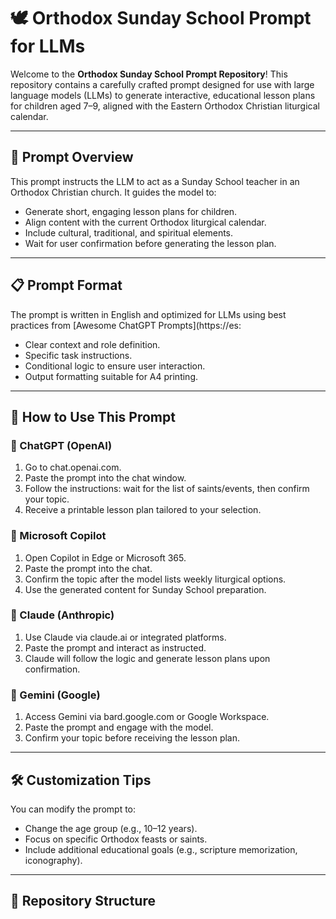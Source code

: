 # 🕊️ Orthodox Sunday School Prompt for LLMs

Welcome to the **Orthodox Sunday School Prompt Repository**! This repository contains a carefully crafted prompt designed for use with large language models (LLMs) to generate interactive, educational lesson plans for children aged 7–9, aligned with the Eastern Orthodox Christian liturgical calendar.

---

## 📌 Prompt Overview

This prompt instructs the LLM to act as a Sunday School teacher in an Orthodox Christian church. It guides the model to:

- Generate short, engaging lesson plans for children.
- Align content with the current Orthodox liturgical calendar.
- Include cultural, traditional, and spiritual elements.
- Wait for user confirmation before generating the lesson plan.

---

## 📋 Prompt Format

The prompt is written in English and optimized for LLMs using best practices from [Awesome ChatGPT Prompts](https://es:

- Clear context and role definition.
- Specific task instructions.
- Conditional logic to ensure user interaction.
- Output formatting suitable for A4 printing.

---

## 🚀 How to Use This Prompt

### 🧠 ChatGPT (OpenAI)
1. Go to chat.openai.com.
2. Paste the prompt into the chat window.
3. Follow the instructions: wait for the list of saints/events, then confirm your topic.
4. Receive a printable lesson plan tailored to your selection.

### 🧠 Microsoft Copilot
1. Open Copilot in Edge or Microsoft 365.
2. Paste the prompt into the chat.
3. Confirm the topic after the model lists weekly liturgical options.
4. Use the generated content for Sunday School preparation.

### 🧠 Claude (Anthropic)
1. Use Claude via claude.ai or integrated platforms.
2. Paste the prompt and interact as instructed.
3. Claude will follow the logic and generate lesson plans upon confirmation.

### 🧠 Gemini (Google)
1. Access Gemini via bard.google.com or Google Workspace.
2. Paste the prompt and engage with the model.
3. Confirm your topic before receiving the lesson plan.

---

## 🛠️ Customization Tips

You can modify the prompt to:
- Change the age group (e.g., 10–12 years).
- Focus on specific Orthodox feasts or saints.
- Include additional educational goals (e.g., scripture memorization, iconography).

---

## 📂 Repository Structure

